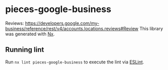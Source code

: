 # pieces-google-business
Reviews: https://developers.google.com/my-business/reference/rest/v4/accounts.locations.reviews#Review
This library was generated with [Nx](https://nx.dev).

## Running lint

Run `nx lint pieces-google-business` to execute the lint via [ESLint](https://eslint.org/).

